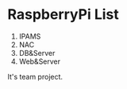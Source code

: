 # RaspberryPi List
1. IPAMS<br>
2. NAC<br>
3. DB&amp;Server<br>
4. Web&amp;Server<br>

It's team project.
